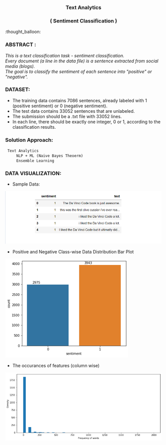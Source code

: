 <h3 align="center">Text Analytics</h3> 
<h3 align="center">( Sentiment Classification  )</h3> 
:thought_balloon:

### ABSTRACT :
_This is a text classification task - sentiment classification.  
Every document (a line in the data file) is a sentence extracted from social media (blogs).   
The goal is to classify the sentiment of each sentence into "positive" or "negative"._  

### DATASET:
- The training data contains 7086 sentences, already labeled with 1 (positive sentiment) or 0 (negative sentiment).
- The test data contains 33052 sentences that are unlabeled.
- The submission should be a .txt file with 33052 lines.
- In each line, there should be exactly one integer, 0 or 1, according to the classification results.


### Solution Approach:
```
 Text Analytics
     NLP + ML (Naive Bayes Theoerm)  
     Ensemble Learning
```

### DATA VISUALIZATION:

- Sample Data:

![attachment:sample%20data.png](https://github.com/RusticHaze634/Text-Analysis/blob/main/Images/sample%20data.png)

- Positive and Negative Class-wise Data Distribution Bar Plot 

![attachment:01.png](https://github.com/RusticHaze634/Text-Analysis/blob/main/Images/01.png)

- The occurances of features (column wise)

![attachment:f%20of%20words.png](https://github.com/RusticHaze634/Text-Analysis/blob/main/Images/f%20of%20words.png)



